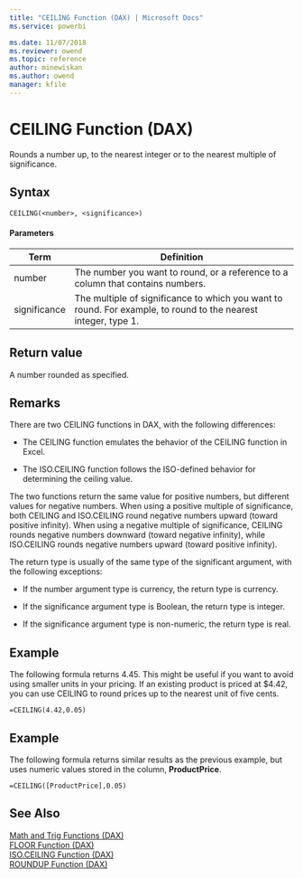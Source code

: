```yaml
---
title: "CEILING Function (DAX) | Microsoft Docs"
ms.service: powerbi 

ms.date: 11/07/2018
ms.reviewer: owend
ms.topic: reference
author: minewiskan
ms.author: owend
manager: kfile
---
```

# CEILING Function (DAX)
Rounds a number up, to the nearest integer or to the nearest multiple of significance.  
  
## Syntax  
  
```dax
CEILING(<number>, <significance>)  
```
  
#### Parameters  
  
|Term|Definition|  
|--------|--------------|  
|number|The number you want to round, or a reference to a column that contains numbers.|  
|significance|The multiple of significance to which you want to round. For example, to round to the nearest integer, type 1.|  
  
## Return value  
A number rounded as specified.  
  
## Remarks  
There are two CEILING functions in DAX, with the following differences:  
  
-   The CEILING function emulates the behavior of the CEILING function in Excel.  
  
-   The ISO.CEILING function follows the ISO-defined behavior for determining the ceiling value.  
  
The two functions return the same value for positive numbers, but different values for negative numbers.  When using a positive multiple of significance, both CEILING and ISO.CEILING round negative numbers upward (toward positive infinity).  When using a negative multiple of significance, CEILING rounds negative numbers downward (toward negative infinity), while ISO.CEILING rounds negative numbers upward (toward positive infinity).  
  
The return type is usually of the same type of the significant argument, with the following exceptions:  
  
-   If the number argument type is currency, the return type is currency.  
  
-   If the significance argument type is Boolean, the return type is integer.  
  
-   If the significance argument type is non-numeric, the return type is real.  
  
## Example  
The following formula returns 4.45. This might be useful if you want to avoid using smaller units in your pricing. If an existing product is priced at $4.42, you can use CEILING to round prices up to the nearest unit of five cents.  
  
```dax
=CEILING(4.42,0.05)  
```
  
## Example  
The following formula returns similar results as the previous example, but uses numeric values stored in the column, **ProductPrice**.  
  
```dax
=CEILING([ProductPrice],0.05)  
```
  
## See Also  
[Math and Trig Functions &#40;DAX&#41;](math-and-trig-functions-dax.md)  
[FLOOR Function &#40;DAX&#41;](floor-function-dax.md)  
[ISO.CEILING Function &#40;DAX&#41;](iso-ceiling-function-dax.md)  
[ROUNDUP Function &#40;DAX&#41;](roundup-function-dax.md)  
  
